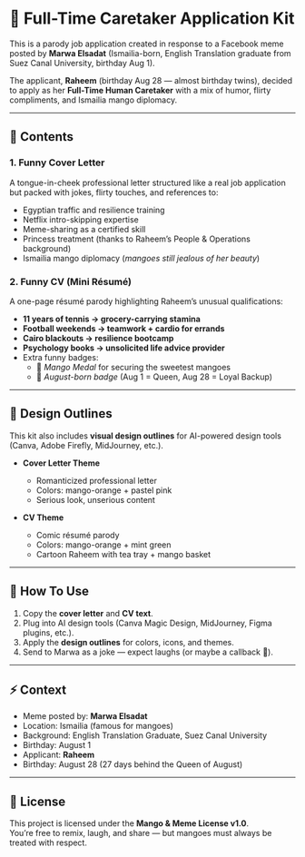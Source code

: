 # 🥭 Full-Time Caretaker Application Kit  

This is a parody job application created in response to a Facebook meme posted by **Marwa Elsadat** (Ismailia-born, English Translation graduate from Suez Canal University, birthday Aug 1).  

The applicant, **Raheem** (birthday Aug 28 — almost birthday twins), decided to apply as her **Full-Time Human Caretaker** with a mix of humor, flirty compliments, and Ismailia mango diplomacy.  

---

## 📂 Contents  

### 1. Funny Cover Letter  
A tongue-in-cheek professional letter structured like a real job application but packed with jokes, flirty touches, and references to:  
- Egyptian traffic and resilience training  
- Netflix intro-skipping expertise  
- Meme-sharing as a certified skill  
- Princess treatment (thanks to Raheem’s People & Operations background)  
- Ismailia mango diplomacy (*mangoes still jealous of her beauty*)  

### 2. Funny CV (Mini Résumé)  
A one-page résumé parody highlighting Raheem’s unusual qualifications:  
- **11 years of tennis → grocery-carrying stamina**  
- **Football weekends → teamwork + cardio for errands**  
- **Cairo blackouts → resilience bootcamp**  
- **Psychology books → unsolicited life advice provider**  
- Extra funny badges:  
  - 🥭 *Mango Medal* for securing the sweetest mangoes  
  - 🎂 *August-born badge* (Aug 1 = Queen, Aug 28 = Loyal Backup)  

---

## 🎨 Design Outlines  

This kit also includes **visual design outlines** for AI-powered design tools (Canva, Adobe Firefly, MidJourney, etc.).  

- **Cover Letter Theme**  
  - Romanticized professional letter  
  - Colors: mango-orange + pastel pink  
  - Serious look, unserious content  

- **CV Theme**  
  - Comic résumé parody  
  - Colors: mango-orange + mint green  
  - Cartoon Raheem with tea tray + mango basket  

---

## 🚀 How To Use  

1. Copy the **cover letter** and **CV text**.  
2. Plug into AI design tools (Canva Magic Design, MidJourney, Figma plugins, etc.).  
3. Apply the **design outlines** for colors, icons, and themes.  
4. Send to Marwa as a joke — expect laughs (or maybe a callback 👑).  

---

## ⚡ Context  

- Meme posted by: **Marwa Elsadat**  
- Location: Ismailia (famous for mangoes)  
- Background: English Translation Graduate, Suez Canal University  
- Birthday: August 1  
- Applicant: **Raheem**  
- Birthday: August 28 (27 days behind the Queen of August)  

---

## 📜 License  

This project is licensed under the **Mango & Meme License v1.0**.  
You’re free to remix, laugh, and share — but mangoes must always be treated with respect.  
